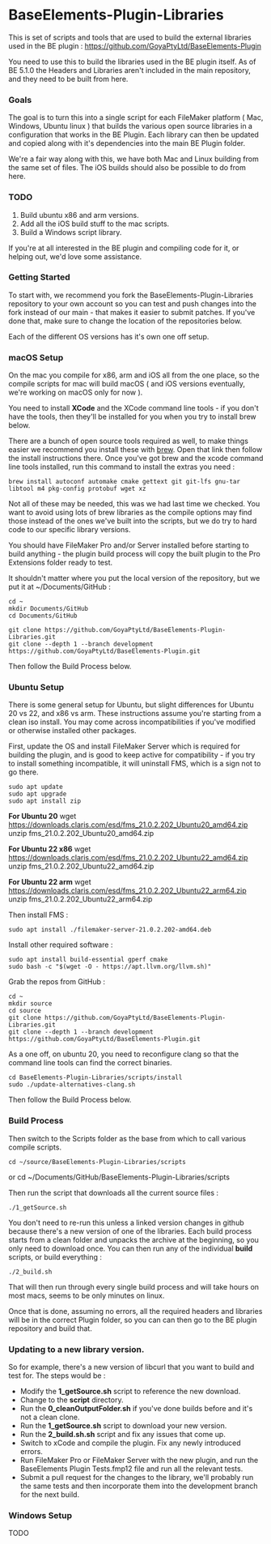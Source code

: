 # BaseElements-Plugin-Libraries

This is set of scripts and tools that are used to build the external libraries used in the BE plugin : https://github.com/GoyaPtyLtd/BaseElements-Plugin

You need to use this to build the libraries used in the BE plugin itself.  As of BE 5.1.0 the Headers and Libraries aren't included in the main repository, and they need to be built from here.

### Goals

The goal is to turn this into a single script for each FileMaker platform ( Mac, Windows, Ubuntu linux ) that builds the various open source libraries in a configuration that works in the BE Plugin. Each library can then be updated and copied along with it's dependencies into the main BE Plugin folder.

We're a fair way along with this, we have both Mac and Linux building from the same set of files.  The iOS builds should also be possible to do from here.

### TODO

1. Build ubuntu x86 and arm versions.
2. Add all the iOS build stuff to the mac scripts.
3. Build a Windows script library.

If you're at all interested in the BE plugin and compiling code for it, or helping out, we'd love some assistance.

### Getting Started

To start with, we recommend you fork the BaseElements-Plugin-Libraries repository to your own account so you can test and push changes into the fork instead of our main - that makes it easier to submit patches.  If you've done that, make sure to change the location of the repositories below.

Each of the different OS versions has it's own one off setup.

### macOS Setup

On the mac you compile for x86, arm and iOS all from the one place, so the compile scripts for mac will build macOS ( and iOS versions eventually, we're working on macOS only for now ).

You need to install **XCode** and the XCode command line tools - if you don't have the tools, then they'll be installed for you when you try to install brew below.

There are a bunch of open source tools required as well, to make things easier we recommend you install these with [brew](https://brew.sh). Open that link then follow the install instructions there. Once you've got brew and the xcode command line tools installed, run this command to install the extras you need :

    brew install autoconf automake cmake gettext git git-lfs gnu-tar libtool m4 pkg-config protobuf wget xz

Not all of these may be needed, this was we had last time we checked. You want to avoid using lots of brew libraries as the compile options may find those instead of the ones we've built into the scripts, but we do try to hard code to our specific library versions.

You should have FileMaker Pro and/or Server installed before starting to build anything - the plugin build process will copy the built plugin to the Pro Extensions folder ready to test.

It shouldn't matter where you put the local version of the repository, but we put it at ~/Documents/GitHub :

    cd ~
    mkdir Documents/GitHub
    cd Documents/GitHub

    git clone https://github.com/GoyaPtyLtd/BaseElements-Plugin-Libraries.git
    git clone --depth 1 --branch development https://github.com/GoyaPtyLtd/BaseElements-Plugin.git
    
Then follow the Build Process below.

### Ubuntu Setup

There is some general setup for Ubuntu, but slight differences for Ubuntu 20 vs 22, and x86 vs arm.  These instructions assume you're starting from a clean iso install.  You may come across incompatibilities if you've modified or otherwise installed other packages.

First, update the OS and install FileMaker Server which is required for building the plugin, and is good to keep active for compatibility - if you try to install something incompatible, it will uninstall FMS, which is a sign not to go there.

    sudo apt update
    sudo apt upgrade
    sudo apt install zip

**For Ubuntu 20**
    wget https://downloads.claris.com/esd/fms_21.0.2.202_Ubuntu20_amd64.zip
    unzip fms_21.0.2.202_Ubuntu20_amd64.zip
    
**For Ubuntu 22 x86**
    wget https://downloads.claris.com/esd/fms_21.0.2.202_Ubuntu22_amd64.zip
    unzip fms_21.0.2.202_Ubuntu22_amd64.zip

**For Ubuntu 22 arm**
    wget https://downloads.claris.com/esd/fms_21.0.2.202_Ubuntu22_arm64.zip
    unzip fms_21.0.2.202_Ubuntu22_arm64.zip

Then install FMS : 

    sudo apt install ./filemaker-server-21.0.2.202-amd64.deb

Install other required software :

    sudo apt install build-essential gperf cmake
    sudo bash -c "$(wget -O - https://apt.llvm.org/llvm.sh)"

Grab the repos from GitHub : 
 
    cd ~
    mkdir source
    cd source
    git clone https://github.com/GoyaPtyLtd/BaseElements-Plugin-Libraries.git
    git clone --depth 1 --branch development https://github.com/GoyaPtyLtd/BaseElements-Plugin.git
    
As a one off, on ubuntu 20, you need to reconfigure clang so that the command line tools can find the correct binaries.

    cd BaseElements-Plugin-Libraries/scripts/install
    sudo ./update-alternatives-clang.sh

Then follow the Build Process below.

### Build Process

Then switch to the Scripts folder as the base from which to call various compile scripts.

    cd ~/source/BaseElements-Plugin-Libraries/scripts
or
    cd ~/Documents/GitHub/BaseElements-Plugin-Libraries/scripts

Then run the script that downloads all the current source files :

    ./1_getSource.sh

You don't need to re-run this unless a linked version changes in github because there's a new version of one of the libraries. Each build process starts from a clean folder and unpacks the archive at the beginning, so you only need to download once. You can then run any of the individual **build** scripts, or build everything :

    ./2_build.sh
    
That will then run through every single build process and will take hours on most macs, seems to be only minutes on linux.

Once that is done, assuming no errors, all the required headers and libraries will be in the correct Plugin folder, so you can can then go to the BE plugin repository and build that.

### Updating to a new library version.

So for example, there's a new version of libcurl that you want to build and test for.  The steps would be :

* Modify the **1_getSource.sh** script to reference the new download.
* Change to the **script** directory.
* Run the **0_cleanOutputFolder.sh** if you've done builds before and it's not a clean clone.
* Run the **1_getSource.sh** script to download your new version.
* Run the **2_build.sh.sh** script and fix any issues that come up.  
* Switch to xCode and compile the plugin.  Fix any newly introduced errors.
* Run FileMaker Pro or FileMaker Server with the new plugin, and run the BaseElements Plugin Tests.fmp12 file and run all the relevant tests.
* Submit a pull request for the changes to the library, we'll probably run the same tests and then incorporate them into the development branch for the next build.

### Windows Setup

TODO
